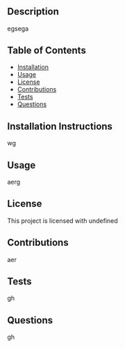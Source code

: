 
  # 
  
  ## Description 
  egsega
  ## Table of Contents 
      
  * [Installation](##installation)
  * [Usage](##usage)
  * [License](##license)
  * [Contributions](##contributions)
  * [Tests](##tests)
  * [Questions](##questions)
      
      
  ## Installation Instructions <a class="install"></a>
  wg

  ## Usage
  aerg

  ## License
  This project is licensed with undefined

  ## Contributions
  aer

  ## Tests
  gh

  ## Questions
   gh